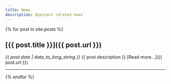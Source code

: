 ```yaml
---
title: News
description: Opencast related news
---
```


{% for post in site.posts %}
## [{{ post.title }}]({{ post.url }})
  _{{ post.date | date_to_long_string }}_
  {{ post.description }}
  [Read more...]({{ post.url }})

---

{% endfor %}

